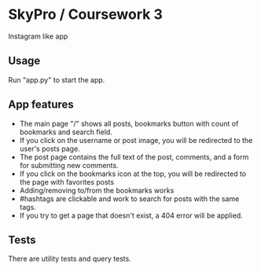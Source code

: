 # SkyPro / Coursework 3

Instagram like app

## Usage

Run "app.py" to start the app.

## App features

* The main page "/" shows all posts, bookmarks button with count of bookmarks and search field.
* If you click on the username or post image, you will be redirected to the user's posts page.
* The post page contains the full text of the post, comments, and a form for submitting new comments.
* If you click on the bookmarks icon at the top, you will be redirected to the page with favorites posts
* Adding/removing to/from the bookmarks works
* #hashtags are clickable and work to search for posts with the same tags.
* If you try to get a page that doesn't exist, a 404 error will be applied.

## Tests

There are utility tests and query tests.